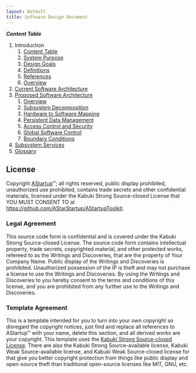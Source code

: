 ```yaml
---
layout: Default
title: Software Design Document
---
```


***Content Table***

1. Introduction
   1. [Content Table](ContentTable)
   2. [System Purpose](SystemPurpose)
   3. [Design Goals](DesignGoals)
   4. [Definitions](Definitions)
   5. [References](References)
   6. [Overview](Overview)
2. [Current Software Architecture](CurrentSoftwareArchitecture)
3. [Proposed Software Architecture](ProposedSoftwareArchitecture)
   1. [Overview](Overview)
   2. [Subsystem Decomposition](SubsystemDecomposition)
   3. [Hardware to Software Mapping](HardwareToSoftwareMapping)
   4. [Persistent Data Management](PersistentDataManagement)
   5. [Access Control and Security](AccessControlAndSecurity)
   6. [Global Software Control](GlobalSoftwareControl)
   7. [Boundary Conditions](BoundaryConditions)
4. [Subsystem Services](SubsystemServices)
5. [Glossary](Glossary)

## License

Copyright [AStartup](https://astartup.net)™; all rights reserved, public display prohibited, unauthorized use prohibited, contains trade secrets and other confidential materials, licensed under the Kabuki Strong Source-closed License that YOU MUST CONSENT TO at <https://github.com/AStarStartup/AStartupToolkit>.

### Legal Agreement

This source code form is confidential and is covered under the Kabuki Strong Source-closed License. The source code form contains intellectual property, trade secrets, copyrighted material, and other protected works, refereed to as the Writings and Discoveries, that are the property of Your Company Name. Public display of the Writings and Discoveries is prohibited. Unauthorized possession of the IP is theft and may not purchase a license to use the Writings and Discoveries. By using the Writings and Discoveries to you hereby consent to the terms and conditions of this license, and you are prohibited from any further use to the Writings and Discoveries.

### Template Agreement

This is a template intended for you to turn into your own copyright so disregard the copyright notices, just find and replace all references to AStartup™ with your name, delete this section, and all derived works are your copyright. This template uses the [Kabuki Strong Source-closed License](https://github.com/KabukiStarship/KabukiLicenses). There are also the Kabuki Strong Source-available license, Kabuki Weak Source-available license, and Kabuki Weak Source-closed license for that give you better copyright protection from things like public display and open-source theft than traditional open-source licenses like MIT, GNU, etc.
